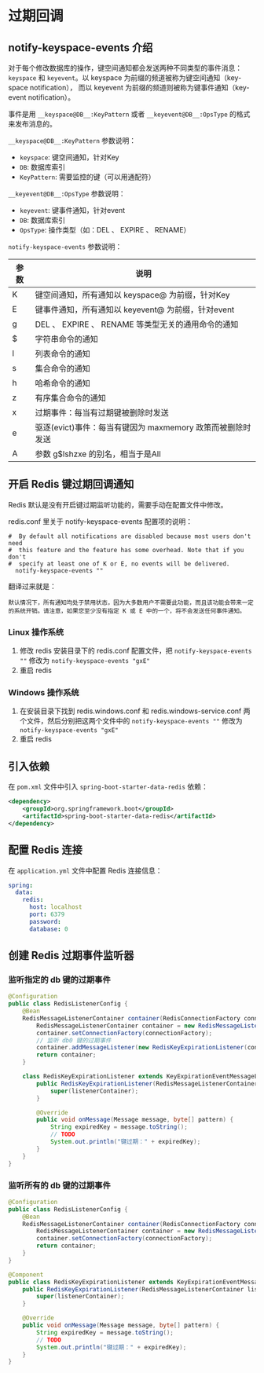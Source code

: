 # 过期回调

## notify-keyspace-events 介绍

对于每个修改数据库的操作，键空间通知都会发送两种不同类型的事件消息：```keyspace``` 和 ```keyevent```。以 keyspace 为前缀的频道被称为键空间通知（key-space notification）， 而以 keyevent 为前缀的频道则被称为键事件通知（key-event notification）。

事件是用 ```__keyspace@DB__:KeyPattern``` 或者  ```__keyevent@DB__:OpsType``` 的格式来发布消息的。

```__keyspace@DB__:KeyPattern``` 参数说明：

- ```keyspace```: 键空间通知，针对Key
- ```DB```: 数据库索引
- ```KeyPattern```: 需要监控的键（可以用通配符）

 ```__keyevent@DB__:OpsType``` 参数说明：
 
- ```keyevent```: 键事件通知，针对event
- ```DB```: 数据库索引
- ```OpsType```: 操作类型（如：DEL 、 EXPIRE 、 RENAME）

```notify-keyspace-events``` 参数说明：

|参数|说明|
|--|--|
|K|键空间通知，所有通知以 keyspace@ 为前缀，针对Key|
|E|键事件通知，所有通知以 keyevent@ 为前缀，针对event|
|g|DEL 、 EXPIRE 、 RENAME 等类型无关的通用命令的通知|
|$|字符串命令的通知|
|l|列表命令的通知|
|s|集合命令的通知|
|h|哈希命令的通知|
|z|有序集合命令的通知|
|x|过期事件：每当有过期键被删除时发送|
|e|驱逐(evict)事件：每当有键因为 maxmemory 政策而被删除时发送|
|A|参数 g$lshzxe 的别名，相当于是All|

## 开启 Redis 键过期回调通知

Redis 默认是没有开启键过期监听功能的，需要手动在配置文件中修改。

redis.conf 里关于 notify-keyspace-events 配置项的说明：

```
#  By default all notifications are disabled because most users don't need
#  this feature and the feature has some overhead. Note that if you don't
#  specify at least one of K or E, no events will be delivered.
  notify-keyspace-events ""
```

翻译过来就是：

```
默认情况下，所有通知均处于禁用状态，因为大多数用户不需要此功能，而且该功能会带来一定的系统开销。请注意，如果您至少没有指定 K 或 E 中的一个，将不会发送任何事件通知。
```

### Linux 操作系统

1. 修改 redis 安装目录下的 redis.conf 配置文件，把 ```notify-keyspace-events ""``` 修改为 ```notify-keyspace-events "gxE"```
2. 重启 redis

### Windows 操作系统

1. 在安装目录下找到 redis.windows.conf 和 redis.windows-service.conf 两个文件，然后分别把这两个文件中的 ```notify-keyspace-events ""``` 修改为 ```notify-keyspace-events "gxE"```
2. 重启 redis

## 引入依赖

在 ```pom.xml``` 文件中引入 ```spring-boot-starter-data-redis``` 依赖：

```xml
<dependency>
    <groupId>org.springframework.boot</groupId>
    <artifactId>spring-boot-starter-data-redis</artifactId>
</dependency>
```

## 配置 Redis 连接

在 ```application.yml``` 文件中配置 Redis 连接信息：

```yml
spring:
  data:
    redis:
      host: localhost
      port: 6379
      password: 
      database: 0
```

## 创建 Redis 过期事件监听器

### 监听指定的 db 键的过期事件

```java
@Configuration
public class RedisListenerConfig {
    @Bean
    RedisMessageListenerContainer container(RedisConnectionFactory connectionFactory) {
        RedisMessageListenerContainer container = new RedisMessageListenerContainer();
        container.setConnectionFactory(connectionFactory);
        // 监听 db0 键的过期事件
        container.addMessageListener(new RedisKeyExpirationListener(container), new PatternTopic("__keyevent@0__:expired"));
        return container;
    }

    class RedisKeyExpirationListener extends KeyExpirationEventMessageListener {
        public RedisKeyExpirationListener(RedisMessageListenerContainer listenerContainer) {
            super(listenerContainer);
        }

        @Override
        public void onMessage(Message message, byte[] pattern) {
            String expiredKey = message.toString();
            // TODO
            System.out.println("键过期：" + expiredKey);
        }
    }
}
```

### 监听所有的 db 键的过期事件

```java
@Configuration
public class RedisListenerConfig {
    @Bean
    RedisMessageListenerContainer container(RedisConnectionFactory connectionFactory) {
        RedisMessageListenerContainer container = new RedisMessageListenerContainer();
        container.setConnectionFactory(connectionFactory);
        return container;
    }
}

@Component
public class RedisKeyExpirationListener extends KeyExpirationEventMessageListener {
    public RedisKeyExpirationListener(RedisMessageListenerContainer listenerContainer) {
        super(listenerContainer);
    }

    @Override
    public void onMessage(Message message, byte[] pattern) {
        String expiredKey = message.toString();
        // TODO
        System.out.println("键过期：" + expiredKey);
    }
}
```
